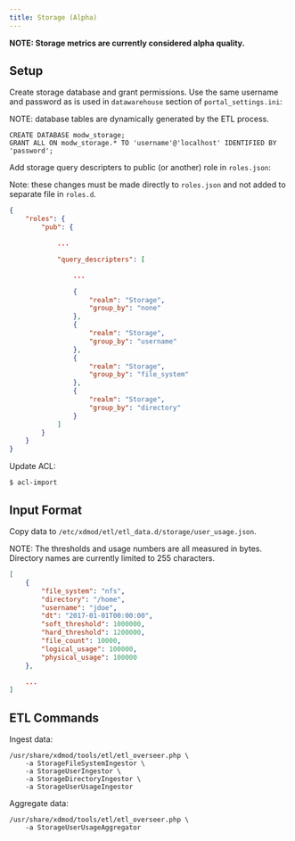 ```yaml
---
title: Storage (Alpha)
---
```


**NOTE: Storage metrics are currently considered alpha quality.**

## Setup

Create storage database and grant permissions.  Use the same username and
password as is used in `datawarehouse` section of `portal_settings.ini`:

NOTE: database tables are dynamically generated by the ETL process.

```mysql
CREATE DATABASE modw_storage;
GRANT ALL ON modw_storage.* TO 'username'@'localhost' IDENTIFIED BY 'password';
```

Add storage query descripters to public (or another) role in `roles.json`:

Note: these changes must be made directly to `roles.json` and not added to
separate file in `roles.d`.

```json
{
    "roles": {
        "pub": {

            ...

            "query_descripters": [

                ...

                {
                    "realm": "Storage",
                    "group_by": "none"
                },
                {
                    "realm": "Storage",
                    "group_by": "username"
                },
                {
                    "realm": "Storage",
                    "group_by": "file_system"
                },
                {
                    "realm": "Storage",
                    "group_by": "directory"
                }
            ]
        }
    }
}
```

Update ACL:

```
$ acl-import
```

## Input Format

Copy data to `/etc/xdmod/etl/etl_data.d/storage/user_usage.json`.

NOTE: The thresholds and usage numbers are all measured in bytes.  Directory
names are currently limited to 255 characters.

```json
[
    {
        "file_system": "nfs",
        "directory": "/home",
        "username": "jdoe",
        "dt": "2017-01-01T00:00:00",
        "soft_threshold": 1000000,
        "hard_threshold": 1200000,
        "file_count": 10000,
        "logical_usage": 100000,
        "physical_usage": 100000
    },

    ...
]
```

## ETL Commands

Ingest data:

```
/usr/share/xdmod/tools/etl/etl_overseer.php \
    -a StorageFileSystemIngestor \
    -a StorageUserIngestor \
    -a StorageDirectoryIngestor \
    -a StorageUserUsageIngestor
```

Aggregate data:

```
/usr/share/xdmod/tools/etl/etl_overseer.php \
    -a StorageUserUsageAggregator
```
